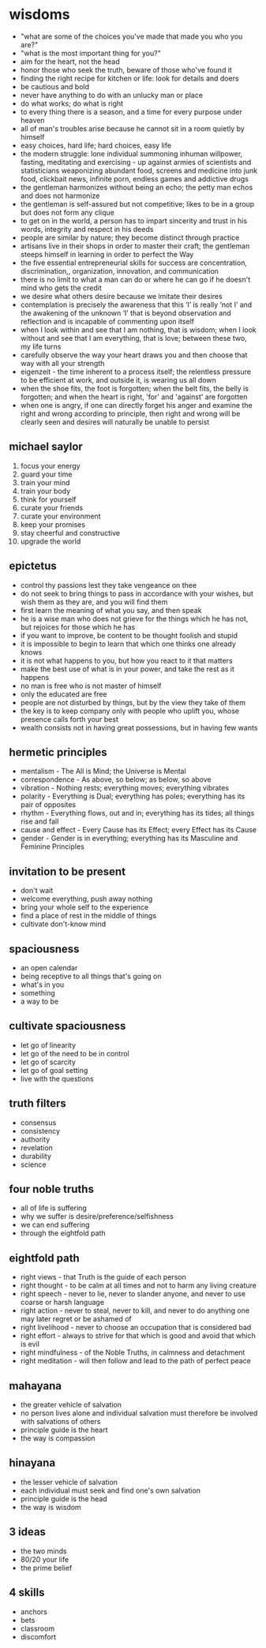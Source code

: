 # wisdoms

* "what are some of the choices you've made that made you who you are?"
* "what is the most important thing for you?"
* aim for the heart, not the head
* honor those who seek the truth, beware of those who've found it
* finding the right recipe for kitchen or life: look for details and doers
* be cautious and bold
* never have anything to do with an unlucky man or place
* do what works; do what is right
* to every thing there is a season, and a time for every purpose under heaven
* all of man's troubles arise because he cannot sit in a room quietly by himself
* easy choices, hard life; hard choices, easy life
* the modern struggle: lone individual summoning inhuman willpower, fasting, meditating and exercising - up against armies of scientists and statisticians weaponizing abundant food, screens and medicine into junk food, clickbait news, infinite porn, endless games and addictive drugs
* the gentleman harmonizes without being an echo; the petty man echos and does not harmonize
* the gentleman is self-assured but not competitive; likes to be in a group but does not form any clique
* to get on in the world, a person has to impart sincerity and trust in his words, integrity and respect in his deeds
* people are similar by nature; they become distinct through practice
* artisans live in their shops in order to master their craft; the gentleman steeps himself in learning in order to perfect the Way
* the five essential entrepreneurial skills for success are concentration, discrimination,, organization, innovation, and communication
* there is no limit to what a man can do or where he can go if he doesn't mind who gets the credit
* we desire what others desire because we imitate their desires
* contemplation is precisely the awareness that this ‘I’ is really ‘not I’ and the awakening of the unknown ‘I’ that is beyond observation and reflection and is incapable of commenting upon itself
* when I look within and see that I am nothing, that is wisdom; when I look without and see that I am everything, that is love; between these two, my life turns
* carefully observe the way your heart draws you and then choose that way with all your strength
* eigenzeit - the time inherent to a process itself; the relentless pressure to be efficient at work, and outside it, is wearing us all down
* when the shoe fits, the foot is forgotten; when the belt fits, the belly is forgotten; and when the heart is right, 'for' and 'against' are forgotten
* when one is angry, if one can directly forget his anger and examine the right and wrong according to principle, then right and wrong will be clearly seen and desires will naturally be unable to persist

## michael saylor

1. focus your energy
2. guard your time
3. train your mind
4. train your body
5. think for yourself
6. curate your friends
7. curate your environment
8. keep your promises
9. stay cheerful and constructive
10. upgrade the world

## epictetus

* control thy passions lest they take vengeance on thee
* do not seek to bring things to pass in accordance with your wishes, but wish them as they are, and you will find them
* first learn the meaning of what you say, and then speak
* he is a wise man who does not grieve for the things which he has not, but rejoices for those which he has
* if you want to improve, be content to be thought foolish and stupid
* it is impossible to begin to learn that which one thinks one already knows
* it is not what happens to you, but how you react to it that matters
* make the best use of what is in your power, and take the rest as it happens
* no man is free who is not master of himself
* only the educated are free
* people are not disturbed by things, but by the view they take of them
* the key is to keep company only with people who uplift you, whose presence calls forth your best
* wealth consists not in having great possessions, but in having few wants

## hermetic principles

* mentalism - The All is Mind; the Universe is Mental
* correspondence - As above, so below; as below, so above
* vibration - Nothing rests; everything moves; everything vibrates
* polarity - Everything is Dual; everything has poles; everything has its pair of opposites
* rhythm - Everything flows, out and in; everything has its tides; all things rise and fall
* cause and effect - Every Cause has its Effect; every Effect has its Cause
* gender - Gender is in everything; everything has its Masculine and Feminine Principles

## invitation to be present

* don't wait
* welcome everything, push away nothing
* bring your whole self to the experience
* find a place of rest in the middle of things
* cultivate don't-know mind

## spaciousness

* an open calendar
* being receptive to all things that's going on
* what's in you
* something
* a way to be

## cultivate spaciousness

* let go of linearity
* let go of the need to be in control
* let go of scarcity
* let go of goal setting
* live with the questions

## truth filters

* consensus
* consistency
* authority
* revelation
* durability
* science

## four noble truths

* all of life is suffering
* why we suffer is desire/preference/selfishness
* we can end suffering
* through the eightfold path

## eightfold path

* right views - that Truth is the guide of each person
* right thought - to be calm at all times and not to harm any living creature
* right speech - never to lie, never to slander anyone, and never to use coarse or harsh language
* right action - never to steal, never to kill, and never to do anything one may later regret or be ashamed of
* right livelihood - never to choose an occupation that is considered bad
* right effort - always to strive for that which is good and avoid that which is evil
* right mindfulness - of the Noble Truths, in calmness and detachment
* right meditation - will then follow and lead to the path of perfect peace

## mahayana

* the greater vehicle of salvation
* no person lives alone and individual salvation must therefore be involved with salvations of others
* principle guide is the heart
* the way is compassion

## hinayana

* the lesser vehicle of salvation
* each individual must seek and find one's own salvation
* principle guide is the head
* the way is wisdom

## 3 ideas

* the two minds
* 80/20 your life
* the prime belief

## 4 skills

* anchors
* bets
* classroom
* discomfort

